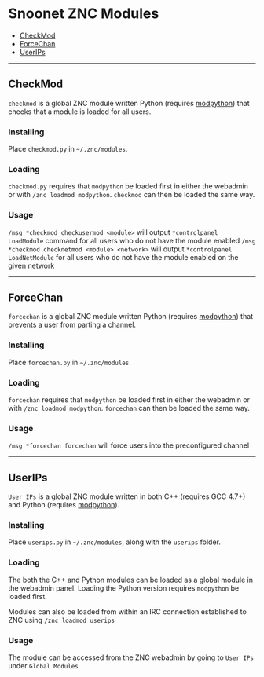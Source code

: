 # Snoonet ZNC Modules

- [CheckMod](#checkmod)
- [ForceChan](#forcechan)
- [UserIPs](#userips)

---

## CheckMod

`checkmod` is a global ZNC module written Python (requires [modpython](http://wiki.znc.in/Modpython)) that checks that a module is loaded for all users.

### Installing

Place `checkmod.py` in `~/.znc/modules`.

### Loading

`checkmod.py` requires that `modpython` be loaded first in either the webadmin or with `/znc loadmod modpython`. `checkmod` can then be loaded the same way.

### Usage

`/msg *checkmod checkusermod <module>` will output `*controlpanel LoadModule` command for all users who do not have the module enabled
`/msg *checkmod checknetmod <module> <network>` will output `*controlpanel LoadNetModule` for all users who do not have the module enabled on the given network

---

## ForceChan

`forcechan` is a global ZNC module written Python (requires [modpython](http://wiki.znc.in/Modpython)) that prevents a user from parting a channel.

### Installing

Place `forcechan.py` in `~/.znc/modules`.

### Loading

`forcechan` requires that `modpython` be loaded first in either the webadmin or with `/znc loadmod modpython`. `forcechan` can then be loaded the same way.

### Usage

`/msg *forcechan forcechan` will force users into the preconfigured channel

---

## UserIPs

`User IPs` is a global ZNC module written in both C++ (requires GCC 4.7+) and Python (requires [modpython](http://wiki.znc.in/Modpython)).

### Installing

Place `userips.py` in `~/.znc/modules`, along with the `userips` folder.

### Loading

The both the C++ and Python modules can be loaded as a global module in the webadmin panel. Loading the Python version requires `modpython` be loaded first.

Modules can also be loaded from within an IRC connection established to ZNC using `/znc loadmod userips`

### Usage

The module can be accessed from the ZNC webadmin by going to `User IPs` under `Global Modules`
